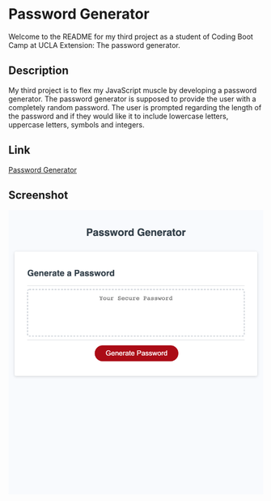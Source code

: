 # Password Generator

Welcome to the README for my third project as a student of Coding Boot Camp at UCLA Extension: The password generator.

## Description

My third project is to flex my JavaScript muscle by developing a password generator. The password generator is supposed to provide the user with a completely random password. The user is prompted regarding the length of the password and if they would like it to include lowercase letters, uppercase letters, symbols and integers.

## Link

[Password Generator](https://seanc0ne.github.io/password-generator/)

## Screenshot

![ScreenShot](screenshot.png)
